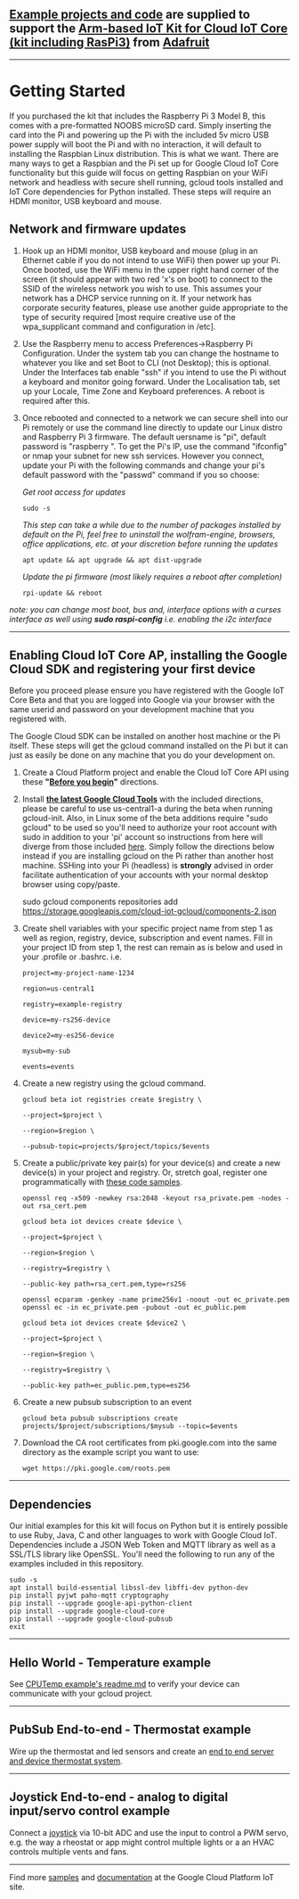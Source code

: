 ## [Example projects and code](https://github.com/ARM-software/Cloud-IoT-Core-Kit-Examples) are supplied to support the [Arm-based IoT Kit for Cloud IoT Core](https://www.adafruit.com/product/3609) [(kit including RasPi3)](https://www.adafruit.com/product/3594) from [Adafruit](https://www.adafruit.com)
---
# Getting Started

If you purchased the kit that includes the Raspberry Pi 3 Model B, this comes with a pre-formatted NOOBS microSD card. Simply inserting the card into the Pi and powering up the Pi with the included 5v micro USB power supply will boot the Pi and with no interaction, it will default to installing the Raspbian Linux distribution. This is what we want. There are many ways to get a Raspbian and the Pi set up for Google Cloud IoT Core functionality but this guide will focus on getting Raspbian on your WiFi network and headless with secure shell running, gcloud tools installed and IoT Core dependencies for Python installed. These steps will require an HDMI monitor, USB keyboard and mouse.

## Network and firmware updates
1.	Hook up an HDMI monitor, USB keyboard and mouse (plug in an Ethernet cable if you do not intend to use WiFi) then power up your Pi. Once booted, use the WiFi menu in the upper right hand corner of the screen (it should appear with two red 'x's on boot) to connect to the SSID of the wireless network you wish to use. This assumes your network has a DHCP service running on it. If your network has corporate security features, please use another guide appropriate to the type of security required [most require creative use of the wpa_supplicant command and configuration in /etc]. 
2. Use the Raspberry menu to access Preferences->Raspberry Pi Configuration. Under the system tab you can change the hostname to whatever you like and set Boot to CLI (not Desktop); this is optional. Under the Interfaces tab enable "ssh" if you intend to use the Pi without a keyboard and monitor going forward. Under the Localisation tab, set up your Locale, Time Zone and Keyboard preferences. A reboot is required after this.
3. Once rebooted and connected to a network we can secure shell into our Pi remotely or use the command line directly to update our Linux distro and Raspberry Pi 3 firmware. The default uersname is "pi", default password is "raspberry ". To get the Pi's IP, use the command "ifconfig" or nmap your subnet for new ssh services. However you connect, update your Pi with the following commands and change your pi's default password with the "passwd" command if you so choose:

   *Get root access for updates*


    `sudo -s` 

   *This step can take a while due to the number of packages installed by default on the Pi, feel free to uninstall the wolfram-engine, browsers, office applications, etc. at your discretion before running the updates*

    `apt update && apt upgrade && apt dist-upgrade`

    
   *Update the pi firmware (most likely requires a reboot after completion)*

    `rpi-update && reboot`

 *note: you can change most boot, bus and, interface options with a curses interface as well using **sudo raspi-config** i.e. enabling the i2c interface* 

---
## Enabling Cloud IoT Core AP, installing the Google Cloud SDK and registering your first device
Before you proceed please ensure you have registered with the Google IoT Core Beta and that you are logged into Google via your browser with the same userid and password on your development machine that you registered with.

The Google Cloud SDK can be installed on another host machine or the Pi itself. These steps will get the gcloud command installed on the Pi but it can just as easily be done on any machine that you do your development on.

1. Create a Cloud Platform project and enable the Cloud IoT Core API using these **"[Before you begin](https://cloud.google.com/iot/docs/how-tos/getting-started)"** directions.

2. Install **[the latest Google Cloud Tools](https://cloud.google.com/sdk/docs/#deb)** with the included directions, please be careful to use us-central1-a during the beta when running gcloud-init. Also, in Linux some of the beta additions require "sudo gcloud" to be used so you'll need to authorize your root account with sudo in addition to your 'pi' account so instructions from here will diverge from those included [here](https://cloud.google.com/iot/docs/device_manager_guide#install_the_gcloud_cli). Simply follow the directions below instead if you are installing gcloud on the Pi rather than another host machine. SSHing into your Pi (headless) is **strongly** advised in order facilitate authentication of your accounts with your normal desktop browser using copy/paste.



    sudo gcloud components repositories add https://storage.googleapis.com/cloud-iot-gcloud/components-2.json

3. Create shell variables with your specific project name from step 1 as well as region, registry, device, subscription and event names. Fill in your project ID from step 1, the rest can remain as is below and used in your .profile or .bashrc. i.e.


    `project=my-project-name-1234`
    
    `region=us-central1`
    
    `registry=example-registry`
    
    `device=my-rs256-device`
    
    `device2=my-es256-device`
    
    `mysub=my-sub`
    
    `events=events`

4. Create a new registry using the gcloud command. 


    `gcloud beta iot registries create $registry \`
    
	  `--project=$project \`
	  
	  `--region=$region \`
	  
	  `--pubsub-topic=projects/$project/topics/$events`

5. Create a public/private key pair(s) for your device(s) and create a new device(s) in your project and registry. Or, stretch goal, register one programmatically with [these code samples](https://cloud.google.com/iot/docs/device_manager_samples).


    `openssl req -x509 -newkey rsa:2048 -keyout rsa_private.pem -nodes -out rsa_cert.pem`

    `gcloud beta iot devices create $device \`
    
      `--project=$project \`
      
      `--region=$region \`
      
      `--registry=$registry \`
      
      `--public-key path=rsa_cert.pem,type=rs256`

    `openssl ecparam -genkey -name prime256v1 -noout -out ec_private.pem`
    `openssl ec -in ec_private.pem -pubout -out ec_public.pem`

    `gcloud beta iot devices create $device2 \`
      
      `--project=$project \`
      
      `--region=$region \`
      
      `--registry=$registry \`
      
      `--public-key path=ec_public.pem,type=es256`


6. Create a new pubsub subscription to an event


    `gcloud beta pubsub subscriptions create projects/$project/subscriptions/$mysub --topic=$events`

7. Download the CA root certificates from pki.google.com into the same directory as the example script you want to use:


    `wget https://pki.google.com/roots.pem`


---

## Dependencies
Our initial examples for this kit will focus on Python but it is entirely possible to use Ruby, Java, C and other languages to work with Google Cloud IoT. Dependencies include a JSON Web Token and MQTT library as well as a SSL/TLS library like OpenSSL. You'll need the following to run any of the examples included in this repository.

    sudo -s
    apt install build-essential libssl-dev libffi-dev python-dev
    pip install pyjwt paho-mqtt cryptography
    pip install --upgrade google-api-python-client
    pip install --upgrade google-cloud-core
    pip install --upgrade google-cloud-pubsub
    exit

---

## Hello World - Temperature example

See [CPUTemp example's readme.md](https://github.com/ARM-software/Cloud-IoT-Core-Kit-Examples/tree/master/CPUTemp) to verify your device can communicate with your gcloud project.

---

## PubSub End-to-end - Thermostat example

Wire up the thermostat and led sensors and create an [end to end server and device thermostat system](https://github.com/ARM-software/Cloud-IoT-Core-Kit-Examples/tree/master/pubsub-thermostat).

---

## Joystick End-to-end - analog to digital input/servo control example

Connect a [joystick](https://github.com/ARM-software/Cloud-IoT-Core-Kit-Examples/tree/master/joystick) via 10-bit ADC and use the input to control a PWM servo, e.g. the way a rheostat or app might control multiple lights or a an HVAC controls multiple vents and fans.

---

Find more [samples](https://cloud.google.com/iot/docs/samples/) and [documentation](https://cloud.google.com/iot/docs/) at the Google Cloud Platform IoT site.
